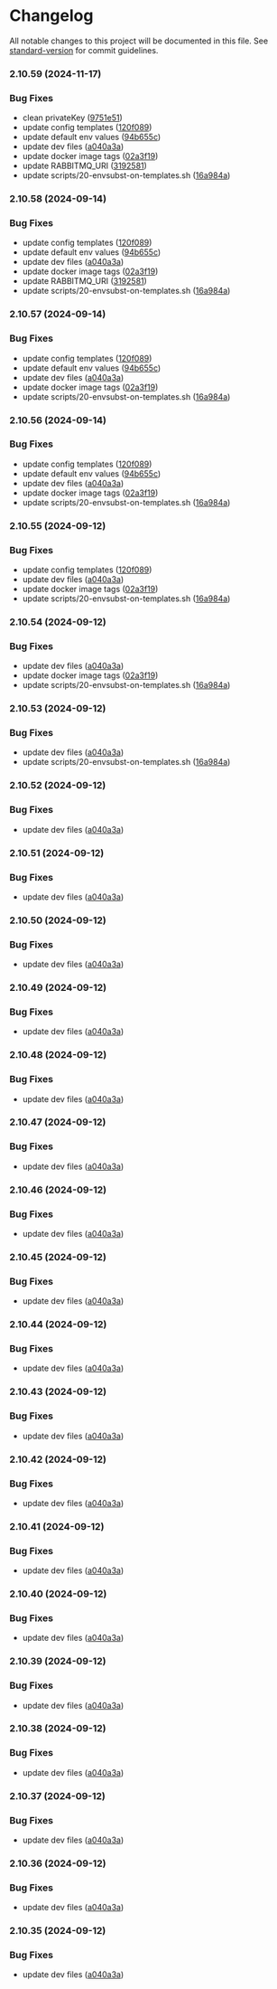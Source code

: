 # Changelog

All notable changes to this project will be documented in this file. See [standard-version](https://github.com/conventional-changelog/standard-version) for commit guidelines.

### 2.10.59 (2024-11-17)


### Bug Fixes

* clean privateKey ([9751e51](https://github.com/etalatam/pgnotify-rabbitmq/commit/9751e5173c2d00c1e61a7fd0586ab45323d07e7d))
* update config templates ([120f089](https://github.com/etalatam/pgnotify-rabbitmq/commit/120f0896ee208d1d365c0e4ae37bbdc08a661a61))
* update default env values ([94b655c](https://github.com/etalatam/pgnotify-rabbitmq/commit/94b655c365c26f6b7db3c4b2da6377fae30285e3))
* update dev files ([a040a3a](https://github.com/etalatam/pgnotify-rabbitmq/commit/a040a3af679bc9963c61a461059a050b78ac2fa4))
* update docker image tags ([02a3f19](https://github.com/etalatam/pgnotify-rabbitmq/commit/02a3f19c89196087832928791f5ad8bc72ed8422))
* update RABBITMQ_URI ([3192581](https://github.com/etalatam/pgnotify-rabbitmq/commit/31925811caf93727e782991ce46d36285ee4e5bb))
* update scripts/20-envsubst-on-templates.sh ([16a984a](https://github.com/etalatam/pgnotify-rabbitmq/commit/16a984ab3cfc07f2b2532ed7126b45d1ccda1b46))

### 2.10.58 (2024-09-14)


### Bug Fixes

* update config templates ([120f089](https://github.com/robertbruno/pgnotify-rabbitmq/commit/120f0896ee208d1d365c0e4ae37bbdc08a661a61))
* update default env values ([94b655c](https://github.com/robertbruno/pgnotify-rabbitmq/commit/94b655c365c26f6b7db3c4b2da6377fae30285e3))
* update dev files ([a040a3a](https://github.com/robertbruno/pgnotify-rabbitmq/commit/a040a3af679bc9963c61a461059a050b78ac2fa4))
* update docker image tags ([02a3f19](https://github.com/robertbruno/pgnotify-rabbitmq/commit/02a3f19c89196087832928791f5ad8bc72ed8422))
* update RABBITMQ_URI ([3192581](https://github.com/robertbruno/pgnotify-rabbitmq/commit/31925811caf93727e782991ce46d36285ee4e5bb))
* update scripts/20-envsubst-on-templates.sh ([16a984a](https://github.com/robertbruno/pgnotify-rabbitmq/commit/16a984ab3cfc07f2b2532ed7126b45d1ccda1b46))

### 2.10.57 (2024-09-14)


### Bug Fixes

* update config templates ([120f089](https://github.com/robertbruno/pgnotify-rabbitmq/commit/120f0896ee208d1d365c0e4ae37bbdc08a661a61))
* update default env values ([94b655c](https://github.com/robertbruno/pgnotify-rabbitmq/commit/94b655c365c26f6b7db3c4b2da6377fae30285e3))
* update dev files ([a040a3a](https://github.com/robertbruno/pgnotify-rabbitmq/commit/a040a3af679bc9963c61a461059a050b78ac2fa4))
* update docker image tags ([02a3f19](https://github.com/robertbruno/pgnotify-rabbitmq/commit/02a3f19c89196087832928791f5ad8bc72ed8422))
* update scripts/20-envsubst-on-templates.sh ([16a984a](https://github.com/robertbruno/pgnotify-rabbitmq/commit/16a984ab3cfc07f2b2532ed7126b45d1ccda1b46))

### 2.10.56 (2024-09-14)


### Bug Fixes

* update config templates ([120f089](https://github.com/robertbruno/pgnotify-rabbitmq/commit/120f0896ee208d1d365c0e4ae37bbdc08a661a61))
* update default env values ([94b655c](https://github.com/robertbruno/pgnotify-rabbitmq/commit/94b655c365c26f6b7db3c4b2da6377fae30285e3))
* update dev files ([a040a3a](https://github.com/robertbruno/pgnotify-rabbitmq/commit/a040a3af679bc9963c61a461059a050b78ac2fa4))
* update docker image tags ([02a3f19](https://github.com/robertbruno/pgnotify-rabbitmq/commit/02a3f19c89196087832928791f5ad8bc72ed8422))
* update scripts/20-envsubst-on-templates.sh ([16a984a](https://github.com/robertbruno/pgnotify-rabbitmq/commit/16a984ab3cfc07f2b2532ed7126b45d1ccda1b46))

### 2.10.55 (2024-09-12)


### Bug Fixes

* update config templates ([120f089](https://github.com/robertbruno/pgnotify-rabbitmq/commit/120f0896ee208d1d365c0e4ae37bbdc08a661a61))
* update dev files ([a040a3a](https://github.com/robertbruno/pgnotify-rabbitmq/commit/a040a3af679bc9963c61a461059a050b78ac2fa4))
* update docker image tags ([02a3f19](https://github.com/robertbruno/pgnotify-rabbitmq/commit/02a3f19c89196087832928791f5ad8bc72ed8422))
* update scripts/20-envsubst-on-templates.sh ([16a984a](https://github.com/robertbruno/pgnotify-rabbitmq/commit/16a984ab3cfc07f2b2532ed7126b45d1ccda1b46))

### 2.10.54 (2024-09-12)


### Bug Fixes

* update dev files ([a040a3a](https://github.com/robertbruno/pgnotify-rabbitmq/commit/a040a3af679bc9963c61a461059a050b78ac2fa4))
* update docker image tags ([02a3f19](https://github.com/robertbruno/pgnotify-rabbitmq/commit/02a3f19c89196087832928791f5ad8bc72ed8422))
* update scripts/20-envsubst-on-templates.sh ([16a984a](https://github.com/robertbruno/pgnotify-rabbitmq/commit/16a984ab3cfc07f2b2532ed7126b45d1ccda1b46))

### 2.10.53 (2024-09-12)


### Bug Fixes

* update dev files ([a040a3a](https://github.com/robertbruno/pgnotify-rabbitmq/commit/a040a3af679bc9963c61a461059a050b78ac2fa4))
* update scripts/20-envsubst-on-templates.sh ([16a984a](https://github.com/robertbruno/pgnotify-rabbitmq/commit/16a984ab3cfc07f2b2532ed7126b45d1ccda1b46))

### 2.10.52 (2024-09-12)


### Bug Fixes

* update dev files ([a040a3a](https://github.com/robertbruno/pgnotify-rabbitmq/commit/a040a3af679bc9963c61a461059a050b78ac2fa4))

### 2.10.51 (2024-09-12)


### Bug Fixes

* update dev files ([a040a3a](https://github.com/robertbruno/pgnotify-rabbitmq/commit/a040a3af679bc9963c61a461059a050b78ac2fa4))

### 2.10.50 (2024-09-12)


### Bug Fixes

* update dev files ([a040a3a](https://github.com/robertbruno/pgnotify-rabbitmq/commit/a040a3af679bc9963c61a461059a050b78ac2fa4))

### 2.10.49 (2024-09-12)


### Bug Fixes

* update dev files ([a040a3a](https://github.com/robertbruno/pgnotify-rabbitmq/commit/a040a3af679bc9963c61a461059a050b78ac2fa4))

### 2.10.48 (2024-09-12)


### Bug Fixes

* update dev files ([a040a3a](https://github.com/robertbruno/pgnotify-rabbitmq/commit/a040a3af679bc9963c61a461059a050b78ac2fa4))

### 2.10.47 (2024-09-12)


### Bug Fixes

* update dev files ([a040a3a](https://github.com/robertbruno/pgnotify-rabbitmq/commit/a040a3af679bc9963c61a461059a050b78ac2fa4))

### 2.10.46 (2024-09-12)


### Bug Fixes

* update dev files ([a040a3a](https://github.com/robertbruno/pgnotify-rabbitmq/commit/a040a3af679bc9963c61a461059a050b78ac2fa4))

### 2.10.45 (2024-09-12)


### Bug Fixes

* update dev files ([a040a3a](https://github.com/robertbruno/pgnotify-rabbitmq/commit/a040a3af679bc9963c61a461059a050b78ac2fa4))

### 2.10.44 (2024-09-12)


### Bug Fixes

* update dev files ([a040a3a](https://github.com/robertbruno/pgnotify-rabbitmq/commit/a040a3af679bc9963c61a461059a050b78ac2fa4))

### 2.10.43 (2024-09-12)


### Bug Fixes

* update dev files ([a040a3a](https://github.com/robertbruno/pgnotify-rabbitmq/commit/a040a3af679bc9963c61a461059a050b78ac2fa4))

### 2.10.42 (2024-09-12)


### Bug Fixes

* update dev files ([a040a3a](https://github.com/robertbruno/pgnotify-rabbitmq/commit/a040a3af679bc9963c61a461059a050b78ac2fa4))

### 2.10.41 (2024-09-12)


### Bug Fixes

* update dev files ([a040a3a](https://github.com/robertbruno/pgnotify-rabbitmq/commit/a040a3af679bc9963c61a461059a050b78ac2fa4))

### 2.10.40 (2024-09-12)


### Bug Fixes

* update dev files ([a040a3a](https://github.com/robertbruno/pgnotify-rabbitmq/commit/a040a3af679bc9963c61a461059a050b78ac2fa4))

### 2.10.39 (2024-09-12)


### Bug Fixes

* update dev files ([a040a3a](https://github.com/robertbruno/pgnotify-rabbitmq/commit/a040a3af679bc9963c61a461059a050b78ac2fa4))

### 2.10.38 (2024-09-12)


### Bug Fixes

* update dev files ([a040a3a](https://github.com/robertbruno/pgnotify-rabbitmq/commit/a040a3af679bc9963c61a461059a050b78ac2fa4))

### 2.10.37 (2024-09-12)


### Bug Fixes

* update dev files ([a040a3a](https://github.com/robertbruno/pgnotify-rabbitmq/commit/a040a3af679bc9963c61a461059a050b78ac2fa4))

### 2.10.36 (2024-09-12)


### Bug Fixes

* update dev files ([a040a3a](https://github.com/robertbruno/pgnotify-rabbitmq/commit/a040a3af679bc9963c61a461059a050b78ac2fa4))

### 2.10.35 (2024-09-12)


### Bug Fixes

* update dev files ([a040a3a](https://github.com/robertbruno/pgnotify-rabbitmq/commit/a040a3af679bc9963c61a461059a050b78ac2fa4))
